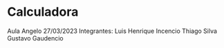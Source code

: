 # Calculadora
Aula Angelo 27/03/2023
Integrantes:
Luis Henrique Incencio
Thiago Silva
Gustavo Gaudencio
